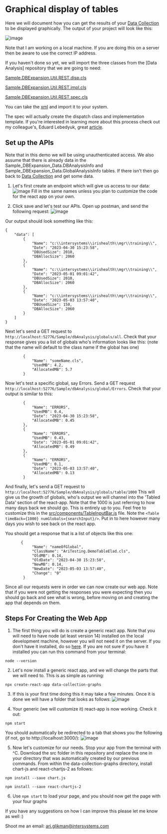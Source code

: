 # Graphical display of tables

Here we will document how you can get the results of your [Data Collection](https://github.com/Ari-Glikman/DataCollection) to be displayed graphically. The output of your project will look like this:

![image](https://github.com/Ari-Glikman/DataCollection-UI/assets/73805987/60fc9294-d2a7-4e26-a388-d98a878adff9)

Note that I am working on a local machine. If you are doing this on a server then be aware to use the correct IP address.

If you haven't done so yet, we will import the three classes from the [Data Analysis] repository that we are going to need:

[Sample.DBExpansion.Util.REST.disp.cls](https://github.com/Ari-Glikman/DataAnalysis/blob/main/src/Sample/DBExpansion/Util/REST/disp.cls)

[Sample.DBExpansion.Util.REST.impl.cls](https://github.com/Ari-Glikman/DataAnalysis/blob/main/src/Sample/DBExpansion/Util/REST/impl.cls)

[Sample.DBExpansion.Util.REST.spec.cls](https://github.com/Ari-Glikman/DataAnalysis/blob/main/src/Sample/DBExpansion/Util/REST/spec.cls)

You can take the [xml](https://github.com/Ari-Glikman/DataCollection-UI/blob/main/Importable/REST.xml) and import it to your system.

The spec will actually create the dispatch class and implementation template. If you're interested in learning more about this process check out my colleague's, Eduard Lebedyuk, great [article](https://community.intersystems.com/post/developing-rest-api-spec-first-approach).


## Set up the APIs
Note that in this demo we will be using unauthenticated access. We also assume that there is already data in the Sample_DBExpansion_Data.DBAnalysisInfo and Sample_DBExpansion_Data.GlobalAnalysisInfo tables. If there isn't then go back to [Data Collection](https://github.com/Ari-Glikman/DataCollection) and get some data.

1. Let's first create an endpoint which will give us access to our data:
![image](https://github.com/Ari-Glikman/DataCollection-UI/assets/73805987/db394e00-56ee-4b05-9bb0-93aa3247fb73)
Fill in the same names unless you plan to customize the code for the react app on your own.

2. Click save and let's test our APIs. Open up postman, and send the following request:
![image](https://github.com/Ari-Glikman/DataCollection-UI/assets/73805987/be2d2bb5-3295-477e-9e1c-0b016f76067c)

Our output should look something like this:

```
{
    "data": [
        {
            "Name": "c:\\intersystems\\irishealth\\mgr\\training\\",
            "Date": "2023-04-30 15:23:58",
            "DBUsedSize": 2010,
            "DBAllocSize": 2060
        },
        {
            "Name": "c:\\intersystems\\irishealth\\mgr\\training\\",
            "Date": "2023-05-01 09:01:42",
            "DBUsedSize": 2010,
            "DBAllocSize": 2060
        },
        {
            "Name": "c:\\intersystems\\irishealth\\mgr\\training\\",
            "Date": "2023-05-03 13:57:40",
            "DBUsedSize": 150,
            "DBAllocSize": 2060
        }
    ]
}
```

Next let's send a GET request to ```http://localhost:52776/Sample/dbAnalysis/globals/all```. Check that your response gives you a list of globals who's information looks like this:
(note that the name will default to the class name if the global has one)
```
        {
            "Name": "someName.cls",
            "UsedMB": 4.2,
            "AllocatedMB": 5.7
        }
```

Now let's test a specific global, say Errors. Send a GET request ```http://localhost:52776/Sample/dbAnalysis/global/Errors```. Check that your output is similar to this:
```
        {
            "Name": "ERRORS",
            "UsedMB": 0.4,
            "Date": "2023-04-30 15:23:58",
            "AllocatedMB": 0.45
        },
        {
            "Name": "ERRORS",
            "UsedMB": 0.43,
            "Date": "2023-05-01 09:01:42",
            "AllocatedMB": 0.49
        },
        {
            "Name": "ERRORS",
            "UsedMB": 0.1,
            "Date": "2023-05-03 13:57:40",
            "AllocatedMB": 0.13
        }
```
And finally, let's send a GET request to ```http://localhost:52776/Sample/dbAnalysis/globals/table/1000```
This will give us the growth of globals, who's output we will channel into the 'Tabled Data' section of the react-app. Note that the 1000 is just referring to how many days back we should go. This is entirely up to you. Feel free to customize this in the [src/components/TableInputBar.js](https://github.com/Ari-Glikman/DataCollection-UI/blob/main/src/components/TableInputBar.js) file. Note the 
```<Table timeBack={1000} numGlobals={searchInput}/>```. Put in to here however many days you wish to see back on the react app.

You should get a response that is a list of objects like this one:
```
       {
            "Name": "nameOfGlobal",
            "ClassName": "AriTesting.DemoTableElad.cls",
            "OldMB": 0.14,
            "OldDate": "2023-04-30 15:23:58",
            "NewMB": 0.14,
            "NewDate": "2023-05-03 13:57:40",
            "Change": "0"
        }
```


Since all our requests were in order we can now create our web app. Note that if you were not getting the responses you were expecting then you should go back and see what is wrong, before moving on and creating the app that depends on them. 

## Steps For Creating the Web App
1. The first thing you will do is create a generic react app. Note that you will need to have node (at least version 14) installed on the local development machine, however you will not need it on the server. If you don't have it installed, do so [here](https://nodejs.org/en/download). If you are not sure if you have it installed you can run this command from your terminal:
```
node --version
``` 

2. Let's now install a generic react app, and we will change the parts that we will need to. This is as simple as running:
```
npx create-react-app data-collection-graphs
```

3. If this is your first time doing this it may take a few minutes. Once it is done we will have a folder that looks as follows:
![image](https://github.com/Ari-Glikman/DataCollection-UI/assets/73805987/0b637f0a-238f-4c3b-9162-b3cb565e0333)

4. Your generic (we will customize it) react-app is now working. Check it out:
```
npm start
```
You should automatically be redirected to a tab that shows you the following (if not, go to http://localhost:3000/):
![image](https://github.com/Ari-Glikman/DataCollection-UI/assets/73805987/a9de547f-c657-44bf-8d98-c0bc86f8c25d)

5. Now let's customize for our needs. Stop your app from the terminal with ^C. Download the src folder in this repository and replace the one in your directory that was automatically created by our previous commands. From within the data-collection-graphs directory, install chart-js and react-chartjs-2 as follows:
```
npm install --save chart.js
```
```
npm install --save react-chartjs-2
```

6. Use ```npm start``` to load your page, and you should now get the page with your four graphs

   

If you have any suggestions on how I can improve this please let me know as well :)

Shoot me an email: ari.glikman@intersystems.com
